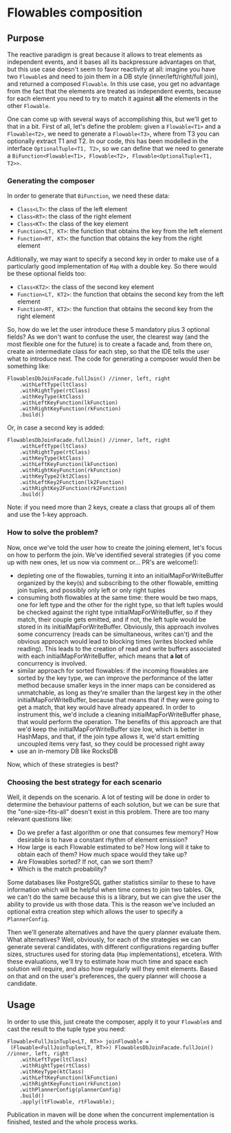# Flowables composition

## Purpose

The reactive paradigm is great because it allows to treat elements as independent events, and it 
bases all its backpressure advantages on that, but this use case doesn't seem to favor reactivity
 at all: imagine you have two `Flowable`s and need to join them in a DB style 
 (inner/left/right/full join), and returned a composed `Flowable`. In this use case, you get no 
 advantage from the fact that the elements are treated as independent events, because for each 
 element you need to try to match it against **all** the elements in the other `Flowable`.
 
One can come up with several ways of accomplishing this, but we'll get to that in a bit. First of
all, let's define the problem: given a `Flowable<T1>` and a `Flowable<T2>`, we need to generate 
a `Flowable<T3>`, where from T3 you can optionally extract T1 and T2. In our code, this has been
modelled in the interface `OptionalTuple<T1, T2>`, so we can define that we need to generate a 
`BiFunction<Flowable<T1>, Flowable<T2>, Flowable<OptionalTuple<T1, T2>>`.

### Generating the composer

In order to generate that `BiFunction`, we need these data:
* `Class<LT>`: the class of the left element
* `Class<RT>`: the class of the right element
* `Class<KT>`: the class of the key element
* `Function<LT, KT>`: the function that obtains the key from the left element
* `Function<RT, KT>`: the function that obtains the key from the right element

Aditionally, we may want to specify a second key in order to make use of a particularly good 
implementation of `Map` with a double key. So there would be these optional fields too:
* `Class<KT2>`: the class of the second key element
* `Function<LT, KT2>`: the function that obtains the second key from the left element
* `Function<RT, KT2>`: the function that obtains the second key from the right element

So, how do we let the user introduce these 5 mandatory plus 3 optional fields? As we don't want 
to confuse the user, the clearest way (and the most flexible one for the future) is to create a 
facade and, from there on, create an intermediate class for each step, so that the IDE tells the 
user what to introduce next. The code for generating a composer would then be something like:
```
FlowablesDbJoinFacade.fullJoin() //inner, left, right
    .withLeftType(ltClass)
    .withRightType(rtClass)
    .withKeyType(ktClass)
    .withLeftKeyFunction(lkFunction)
    .withRightKeyFunction(rkFunction)
    .build()
```
Or, in case a second key is added:
```
FlowablesDbJoinFacade.fullJoin() //inner, left, right
    .withLeftType(ltClass)
    .withRightType(rtClass)
    .withKeyType(ktClass)
    .withLeftKeyFunction(lkFunction)
    .withRightKeyFunction(rkFunction)
    .withKeyType2(kt2Class)
    .withLeftKey2Function(lk2Function)
    .withRightKey2Function(rk2Function)
    .build()
```

Note: if you need more than 2 keys, create a class that groups all of them and use the 1-key 
approach.

### How to solve the problem?

Now, once we've told the user how to create the joining element, let's focus on how to perform 
the join. We've identified several strategies (if you come up with new ones, let us now via 
comment or... PR's are welcome!):
* depleting one of the flowables, turning it into an initialMapForWriteBuffer organized by the key(s) and subscribing 
to the other flowable, emitting join tuples, and possibly only left or only right tuples
* consuming both flowables at the same time: there would be two maps, one for left type and the 
other for the right type, so that left tuples would be checked against the right type initialMapForWriteBuffer, so if 
they match, their couple gets emitted, and if not, the left tuple would be stored in its initialMapForWriteBuffer. 
Obviously, this approach involves some concurrency (reads can be simultaneous, writes can't) and 
the obvious approach would lead to blocking times (writes blocked while reading). This leads to 
the creation of read and write buffers associated with each initialMapForWriteBuffer, which means that **a lot** of 
concurrency is involved.
* similar approach for sorted flowables: if the incoming flowables are sorted by the key type, we 
can improve the performance of the latter method because smaller keys in the inner maps can be 
considered as unmatchable, as long as they're smaller than the largest key in the other initialMapForWriteBuffer, 
because that means that if they were going to get a match, that key would have already appeared. 
In order to instrument this, we'd include a cleaning initialMapForWriteBuffer phase, that would perform the operation.
The benefits of this approach are that we'd keep the initialMapForWriteBuffer size low, which is better in HashMaps, 
and that, if the join type allows it, we'd start emitting uncoupled items very fast, so they 
could be processed right away
* use an in-memory DB like RocksDB 

Now, which of these strategies is best?

### Choosing the best strategy for each scenario

Well, it depends on the scenario. A lot of testing will be done in order to determine the 
behaviour patterns of each solution, but we can be sure that the "one-size-fits-all" doesn't 
exist in this problem. There are too many relevant questions like:
* Do we prefer a fast algorithm or one that consumes few memory? How desirable is to have a 
constant rhythm of element emission?
* How large is each Flowable estimated to be? How long will it take to obtain each of them? How 
much space would they take up?
* Are Flowables sorted? If not, can we sort them?
* Which is the match probability?

Some databases like PostgreSQL gather statistics similar to these to have information which will 
be helpful when time comes to join two tables. Ok, we can't do the same because this is a 
library, but we can give the user the ability to provide us with those data. This is the reason 
we've included an optional extra creation step which allows the user to specify a `PlannerConfig`.

Then we'll generate alternatives and have the query planner evaluate them. What alternatives? 
Well, obviously, for each of the strategies we can generate several candidates, with different 
configurations regarding buffer sizes, structures used for storing data (`Map` implementations), 
etcetera. With these evaluations, we'll try to estimate how much time and space each solution 
will require, and also how regularly will they emit elements. Based on that and on the user's 
preferences, the query planner will choose a candidate.

## Usage

In order to use this, just create the composer, apply it to your `Flowable`s and cast the result 
to the tuple type you need:
```
Flowable<FullJoinTuple<LT, RT>> joinFlowable =
 (Flowable<FullJoinTuple<LT, RT>>) FlowablesDbJoinFacade.fullJoin() //inner, left, right
    .withLeftType(ltClass)
    .withRightType(rtClass)
    .withKeyType(ktClass)
    .withLeftKeyFunction(lkFunction)
    .withRightKeyFunction(rkFunction)
    .withPlannerConfig(plannerConfig)
    .build()
    .apply(ltFlowable, rtFlowable);
```

Publication in maven will be done when the concurrent implementation is finished, tested and the 
whole process works.